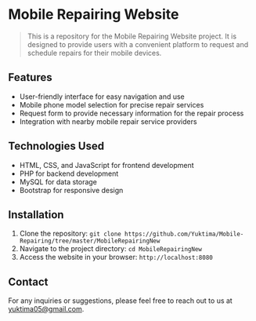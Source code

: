 # Mobile Repairing Website
> This is a repository for the Mobile Repairing Website project. It is designed to provide users with a convenient platform to request and schedule repairs for their mobile devices.

## Features

- User-friendly interface for easy navigation and use
- Mobile phone model selection for precise repair services
- Request form to provide necessary information for the repair process
- Integration with nearby mobile repair service providers

## Technologies Used

- HTML, CSS, and JavaScript for frontend development
- PHP for backend development
- MySQL for data storage
- Bootstrap for responsive design

## Installation

1. Clone the repository: `git clone https://github.com/Yuktima/Mobile-Repairing/tree/master/MobileRepairingNew`
2. Navigate to the project directory: `cd MobileRepairingNew`
6. Access the website in your browser: `http://localhost:8080`

## Contact

For any inquiries or suggestions, please feel free to reach out to us at yuktima05@gmail.com.
